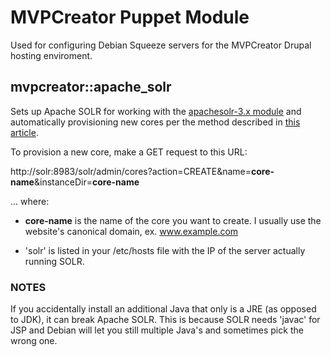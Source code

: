 MVPCreator Puppet Module
========================

Used for configuring Debian Squeeze servers for the MVPCreator Drupal hosting enviroment.

mvpcreator::apache_solr
-----------------------

Sets up Apache SOLR for working with the [apachesolr-3.x module](https://drupal.org/project/apachesolr)
and automatically provisioning new cores per the method described in
[this article](http://davehall.com.au/blog/dave/2010/06/26/multi-core-apache-solr-ubuntu-1004-drupal-auto-provisioning).

To provision a new core, make a GET request to this URL:

  http://solr:8983/solr/admin/cores?action=CREATE&name=**core-name**&instanceDir=**core-name**

... where:

 * **core-name** is the name of the core you want to create. I usually use the website's
 canonical domain, ex. www.example.com

 * 'solr' is listed in your /etc/hosts file with the IP of the server actually running SOLR.

### NOTES ###

If you accidentally install an additional Java that only is a JRE (as opposed to JDK), it can break
Apache SOLR. This is because SOLR needs 'javac' for JSP and Debian will let you still multiple Java's
and sometimes pick the wrong one.

